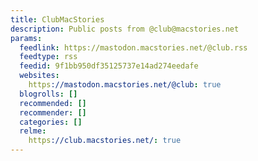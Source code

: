 ```yaml
---
title: ClubMacStories
description: Public posts from @club@macstories.net
params:
  feedlink: https://mastodon.macstories.net/@club.rss
  feedtype: rss
  feedid: 9f1bb950df35125737e14ad274eedafe
  websites:
    https://mastodon.macstories.net/@club: true
  blogrolls: []
  recommended: []
  recommender: []
  categories: []
  relme:
    https://club.macstories.net/: true
---
```

